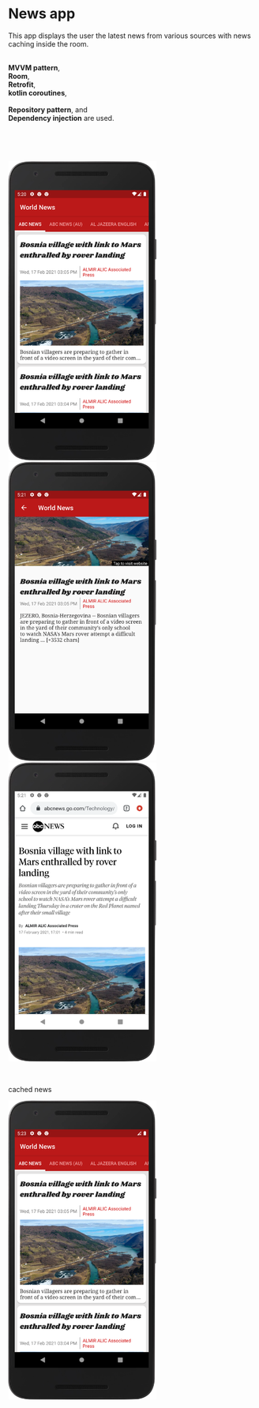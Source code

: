 # News app
<p>
  This app displays the user the latest news from various sources with news caching inside the room.
  <br/>
  
  <br/><b>MVVM pattern</b>,
  <br/><b>Room</b>,
  <br/><b>Retrofit</b>,
  <br/><b>kotlin coroutines</b>,  
  <br/><b>Repository pattern</b>, and
  <br/><b>Dependency injection</b> are used.
</p>

<br/>
<br/>
<br/>

<img src = "screenshots/1.png" width = 300 /> <img src = "screenshots/2.png" width = 300 /> <img src = "screenshots/3.png" width = 300 />

<br/>
<p> cached news </p>
<img src = "screenshots/4.png" width = 300 />
